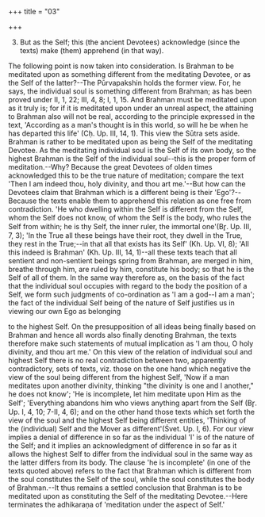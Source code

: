 +++
title = "03"

+++


3. But as the Self; this (the ancient Devotees) acknowledge (since the texts) make (them) apprehend (in that way).

The following point is now taken into consideration. Is Brahman to be meditated upon as something different from the meditating Devotee, or as the Self of the latter?--The Pūrvapakshin holds the former view. For, he says, the individual soul is something different from Brahman; as has been proved under II, 1, 22; III, 4, 8; I, 1, 15. And Brahman must be meditated upon as it truly is; for if it is meditated upon under an unreal aspect, the attaining to Brahman also will not be real, according to the principle expressed in the text, 'According as a man's thought is in this world, so will he be when he has departed this life' (Cḥ. Up. III, 14, 1). This view the Sūtra sets aside. Brahman is rather to be meditated upon as being the Self of the meditating Devotee. As the meditating individual soul is the Self of its own body, so the highest Brahman is the Self of the individual soul--this is the proper form of meditation.--Why? Because the great Devotees of olden times acknowledged this to be the true nature of meditation; compare the text 'Then I am indeed thou, holy divinity, and thou art me.'--But how can the Devotees claim that Brahman which is a different being is their 'Ego'?--Because the texts enable them to apprehend this relation as one free from contradiction. 'He who dwelling within the Self is different from the Self, whom the Self does not know, of whom the Self is the body, who rules the Self from within; he is thy Self, the inner ruler, the immortal one'(Br̥. Up. III, 7, 3); 'In the True all these beings have their root, they dwell in the True, they rest in the True;--in that all that exists has its Self' (Kh. Up. VI, 8); 'All this indeed is Brahman' (Kh. Up. III, 14, 1)--all these texts teach that all sentient and non-sentient beings spring from Brahman, are merged in him, breathe through him, are ruled by him, constitute his body; so that he is the Self of all of them. In the same way therefore as, on the basis of the fact that the individual soul occupies with regard to the body the position of a Self, we form such judgments of co-ordination as 'I am a god--I am a man'; the fact of the individual Self being of the nature of Self justifies us in viewing our own Ego as belonging

to the highest Self. On the presupposition of all ideas being finally based on Brahman and hence all words also finally denoting Brahman, the texts therefore make such statements of mutual implication as 'I am thou, O holy divinity, and thou art me.' On this view of the relation of individual soul and highest Self there is no real contradiction between two, apparently contradictory, sets of texts, viz. those on the one hand which negative the view of the soul being different from the highest Self, 'Now if a man meditates upon another divinity, thinking "the divinity is one and I another," he does not know'; 'He is incomplete, let him meditate upon Him as the Self'; 'Everything abandons him who views anything apart from the Self (Br̥. Up. I, 4, 10; 7-II, 4, 6); and on the other hand those texts which set forth the view of the soul and the highest Self being different entities, 'Thinking of the (individual) Self and the Mover as different'(Śvet. Up. I, 6). For our view implies a denial of difference in so far as the individual 'I' is of the nature of the Self; and it implies an acknowledgment of difference in so far as it allows the highest Self to differ from the individual soul in the same way as the latter differs from its body. The clause 'he is incomplete' (in one of the texts quoted above) refers to the fact that Brahman which is different from the soul constitutes the Self of the soul, while the soul constitutes the body of Brahman.--It thus remains a settled conclusion that Brahman is to be meditated upon as constituting the Self of the meditating Devotee.--Here terminates the adhikaraṇa of 'meditation under the aspect of Self.'

